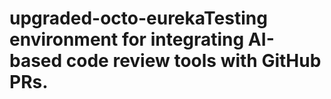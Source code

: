 # upgraded-octo-eurekaTesting environment for integrating AI-based code review tools with GitHub PRs.
